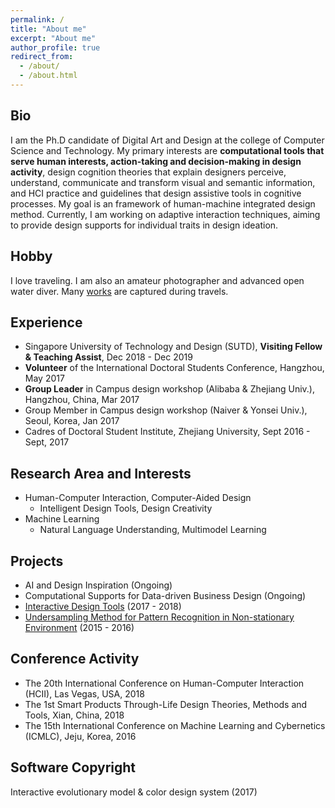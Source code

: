 ```yaml
---
permalink: /
title: "About me"
excerpt: "About me"
author_profile: true
redirect_from: 
  - /about/
  - /about.html
---
```


## Bio
I am the Ph.D candidate of Digital Art and Design at the college of Computer Science and Technology. My primary interests are   **computational tools that serve human interests, action-taking and decision-making in design activity**, design cognition theories that explain designers perceive, understand, communicate and transform visual and semantic information, and HCI practice and guidelines that design assistive tools in cognitive processes. My goal is an framework of human-machine integrated design method. Currently, I am working on adaptive interaction techniques, aiming to provide design supports for individual traits in design ideation.

## Hobby
I love traveling. I am also an amateur photographer and advanced open water diver. Many [works](https://jingliao132.github.io/portfolio) are captured during travels.

## Experience
- Singapore University of Technology and Design (SUTD), **Visiting Fellow & Teaching Assist**, Dec 2018 - Dec 2019
- **Volunteer** of the International Doctoral Students Conference, Hangzhou, May 2017
- **Group Leader** in Campus design workshop (Alibaba & Zhejiang Univ.), Hangzhou, China, Mar 2017
- Group Member in Campus design workshop (Naiver & Yonsei Univ.), Seoul, Korea, Jan 2017
- Cadres of Doctoral Student Institute, Zhejiang University, Sept 2016 - Sept, 2017

## Research Area and Interests
- Human-Computer Interaction, Computer-Aided Design
  - Intelligent Design Tools, Design Creativity
- Machine Learning
  - Natural Language Understanding, Multimodel Learning

## Projects
- AI and Design Inspiration (Ongoing)
- Computational Supports for Data-driven Business Design (Ongoing)
- [Interactive Design Tools](https://jingliao132.github.io/projects/2017-2018-project1) (2017 - 2018)
- [Undersampling Method for Pattern Recognition in Non-stationary Environment](https://jingliao132.github.io/projects/2015-2016-project0) (2015 - 2016)

## Conference Activity
- The 20th International Conference on Human-Computer Interaction (HCII), Las Vegas, USA, 2018
- The 1st Smart Products Through-Life Design Theories, Methods and Tools, Xian, China, 2018
- The 15th International Conference on Machine Learning and Cybernetics (ICMLC), Jeju, Korea, 2016

## Software Copyright
Interactive evolutionary model & color design system (2017)
